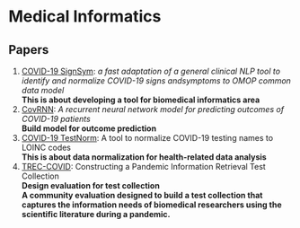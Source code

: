 # Medical Informatics

## Papers
1. [COVID-19 SignSym](https://arxiv.org/pdf/2007.10286.pdf): *a fast adaptation of a general clinical NLP tool to identify and normalize COVID-19 signs andsymptoms to OMOP common data model* <br/> **This is about developing a tool for biomedical informatics area**
2. [CovRNN](https://www.medrxiv.org/content/10.1101/2021.09.27.21264121v1.full.pdf): *A recurrent neural network model for predicting outcomes of COVID-19
patients* <br/> **Build model for outcome prediction**
3. [COVID-19 TestNorm](https://watermark.silverchair.com/ocaa145.pdf?token=AQECAHi208BE49Ooan9kkhW_Ercy7Dm3ZL_9Cf3qfKAc485ysgAAAscwggLDBgkqhkiG9w0BBwagggK0MIICsAIBADCCAqkGCSqGSIb3DQEHATAeBglghkgBZQMEAS4wEQQMrdbfp6F2qWElWhjFAgEQgIICekTo0ePVq9B0GrrmYG5YbBZF6Me_wQWD1-4NSdlVHLwNeSRxV2YqCIv5yaBGmh-3y8WwtL7U0IxP75-EZK7YB4Wtw7AiWWZADQXWXoXYCn8vMEhbv1DCSsFjIbJ5dp9WEtV5rHg0vbdnoBFn9t8rp3-3TTsp80fvProELtPNUavoqFq3Au7H2i4TLPpn0rzJeiy-luXnqaQkkfBiLyt_I1no1o5C5JwUeIIlKZsH8tBxnMeW4PqgqR8XTFxlPdc8FiyfcqSyOrqbxdbfohxxr1FxZqGoCuu-Bi8C3eLqe2_-uCzQOT7keX5B4ldegXYowmwkd8nIT_wqgv7wvIn-R9jHX3Hn-nN5QiqrFGSA7zFlaBCnqGTYDn-3SE2G9ydQQiO2t-LoryhH4uujxFnYedi9M8UZxpILKraH_FX2REhhOFT6Xfb52bJhY14fFcC0FZzzixBhSIpi9Ub6XFJ7-QKTbpB9SbW0NpoFafBjFsJ9uWH3mVnDUdWtOECBf2uF53_4jT8s5_b0hmm2zFiQA_cErnhsyRiK-xYOlfEXs3H89Dyq1aDZCJ0GqJ6pnKYAFcAWnFgXgEINfsuuGmly6cjAkNaBySWX_pa-vA0zNKUohjZyz7EuVanwLsrX6fkzJ_4pxLcHEP_RNkynmKv7GfMa6flRRozYy2cciZGMN8HeuvF_G_JQmZWtFPQeflDzNPMiJ4jItLJqDrKFltb8V1FuWcwxAgILCNiV3EbdvU3bfyu3wbkvFUXZiJrmjPX_LfTRmFoWcJGFa7fWvQjQK8G56LrMQQYPMQRqa5lHTNRlMLtFu6S_AIbY6Tm9bbUo-T-1h6gV99EFELg): A tool to normalize COVID-19 testing names to LOINC codes <br/> **This is about data normalization for health-related data analysis**
4. [TREC-COVID](https://arxiv.org/pdf/2005.04474.pdf): Constructing a Pandemic Information Retrieval Test Collection <br/> **Design evaluation for test collection** <br/> **A community evaluation designed to build a test collection that captures the information needs of biomedical researchers using the scientific literature during a pandemic.**
